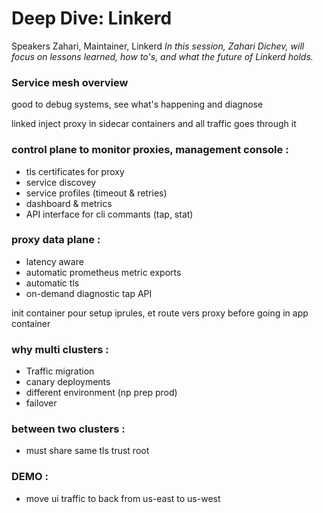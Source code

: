# Deep Dive: Linkerd
Speakers Zahari, Maintainer, Linkerd
_In this session, Zahari Dichev, will focus on lessons learned, how to's, and what the future of Linkerd holds._

### Service mesh overview
good to debug systems, see what's happening and diagnose

linked inject proxy in sidecar containers and all traffic goes through it

### control plane to monitor proxies, management console : 
  - tls certificates for proxy
  - service discovey
  - service profiles (timeout & retries) 
  - dashboard & metrics
  - API interface for cli commants (tap, stat) 

### proxy data plane : 
  - latency aware
  - automatic prometheus metric exports
  - automatic tls
  - on-demand diagnostic tap API  

init container pour setup iprules, et route vers proxy before going in app container

### why multi clusters : 
  - Traffic migration
  - canary deployments
  - different environment (np prep prod)
  - failover 
  
### between two clusters : 
  - must share same tls trust root
### DEMO : 
  - move ui traffic to back from us-east to us-west
  

